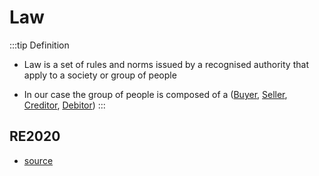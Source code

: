 # Law

:::tip Definition
 - Law is a set of rules and norms issued by a recognised authority that apply to a society or group of people

 - In our case the group of people is composed of a ([Buyer](/actors/buyer), [Seller](/actors/seller), [Creditor](/actors/creditor), [Debitor](/actors/debitor))
:::

## RE2020

- [source](https://www.ecologie.gouv.fr/reglementation-environnementale-re2020)